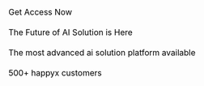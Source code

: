 <div class="universal-element-container"><div class="universal-element-wrapper selectable-element selected-section" data-element-type="text" data-element-key="cta_text" data-section-id="hero" data-selectable="true" role="button" tabindex="0" aria-label="Element cta_text in section hero" aria-selected="false"><p contenteditable="false" class="inline-text-editor cursor-text hover:bg-opacity-10 universal-element element-text selectable-element selected-section" data-section-id="hero" data-element-key="cta_text" data-editor-id="editor-hero-cta_text" data-valid="true" data-background-type="primary" role="button" aria-label="Element cta_text in section hero" aria-multiline="true" aria-invalid="false" tabindex="0" style="--editing-outline: #3b82f6; --editing-glow: rgba(59, 130, 246, 0.1); --editing-background: rgba(59, 130, 246, 0.05); outline: none; outline-offset: 0px; border-radius: 0px; background-color: transparent; box-shadow: none; transition: 0.2s ease-in-out; font-weight: normal; font-style: normal; text-decoration: none; color: rgb(0, 0, 0); font-size: 16px; font-family: inherit; text-align: left; line-height: 1.5; letter-spacing: normal; text-transform: none;" data-selectable="true" aria-selected="false" data-actively-typing="false" data-selection-depth="0" data-exiting="false" data-editing="false">Get Access Now</p></div></div>



<div class="universal-element-container"><div class="universal-element-wrapper selectable-element selected-section" data-element-type="text" data-element-key="headline" data-section-id="hero" data-selectable="true" role="button" tabindex="0" aria-label="Element headline in section hero" aria-selected="false"><p contenteditable="false" class="inline-text-editor cursor-text hover:bg-opacity-10 universal-element element-text selectable-element" data-section-id="hero" data-element-key="headline" data-editor-id="editor-hero-headline" data-valid="true" data-background-type="primary" role="button" aria-label="Element headline in section hero" aria-multiline="true" aria-invalid="false" tabindex="0" style="--editing-outline: #3b82f6; --editing-glow: rgba(59, 130, 246, 0.1); --editing-background: rgba(59, 130, 246, 0.05); outline: none; outline-offset: 0px; border-radius: 0px; background-color: transparent; box-shadow: none; transition: 0.2s ease-in-out; font-weight: normal; font-style: normal; text-decoration: none; color: rgb(0, 0, 0); font-size: 16px; font-family: inherit; text-align: left; line-height: 1.5; letter-spacing: normal; text-transform: none;" data-selectable="true" aria-selected="false" data-actively-typing="false" data-selection-depth="0" data-exiting="false" data-editing="false">The Future of AI Solution is Here</p></div></div>


<div class="universal-element-container"><div class="universal-element-wrapper selectable-element selected-section" data-element-type="text" data-element-key="subheadline" data-section-id="hero" data-selectable="true" role="button" tabindex="0" aria-label="Element subheadline in section hero" aria-selected="false"><p contenteditable="false" class="inline-text-editor cursor-text hover:bg-opacity-10 universal-element element-text selectable-element selected-section" data-section-id="hero" data-element-key="subheadline" data-editor-id="editor-hero-subheadline" data-editing="false" data-valid="true" data-background-type="primary" role="button" aria-label="Element subheadline in section hero" aria-multiline="true" aria-invalid="false" tabindex="0" style="--editing-outline: #3b82f6; --editing-glow: rgba(59, 130, 246, 0.1); --editing-background: rgba(59, 130, 246, 0.05); outline: none; outline-offset: 0px; border-radius: 0px; background-color: transparent; box-shadow: none; transition: 0.2s ease-in-out; font-weight: normal; font-style: normal; text-decoration: none; color: rgb(0, 0, 0); font-size: 16px; font-family: inherit; text-align: left; line-height: 1.5; letter-spacing: normal; text-transform: none;" data-selectable="true" aria-selected="false">The most advanced ai solution platform available</p></div></div>

<div class="universal-element-container"><div class="universal-element-wrapper selectable-element hover:bg-blue-50 hover:bg-opacity-50 transition-colors rounded selected-section element-selected selected-element" data-element-type="text" data-element-key="customer_count" data-section-id="hero" data-selectable="true" role="button" tabindex="0" style="cursor: pointer;" aria-label="Element customer_count in section hero" aria-selected="true"><p contenteditable="false" class="inline-text-editor cursor-text hover:bg-opacity-10 universal-element element-text selectable-element selected-section element-selected selected-element" data-section-id="hero" data-element-key="customer_count" data-editor-id="editor-hero-customer_count" data-valid="true" data-background-type="primary" role="button" aria-label="Element customer_count in section hero" aria-multiline="true" aria-invalid="false" tabindex="0" style="--editing-outline: #3b82f6; --editing-glow: rgba(59, 130, 246, 0.1); --editing-background: rgba(59, 130, 246, 0.05); outline: none; outline-offset: 0px; border-radius: 0px; background-color: transparent; box-shadow: none; transition: 0.2s ease-in-out; font-weight: normal; font-style: normal; text-decoration: none; color: rgb(0, 0, 0); font-size: 16px; font-family: inherit; text-align: left; line-height: 1.5; letter-spacing: normal; text-transform: none;" data-selectable="true" aria-selected="true" data-actively-typing="false" data-exiting="false" data-editing="false">500+ happyx customers</p></div></div>